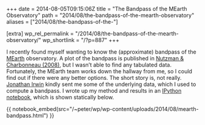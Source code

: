 +++
date = 2014-08-05T09:15:06Z
title = "The Bandpass of the MEarth Observatory"
path = "2014/08/the-bandpass-of-the-mearth-observatory"
aliases = ["2014/08/the-bandpass-of-the-"]

[extra]
wp_rel_permalink = "/2014/08/the-bandpass-of-the-mearth-observatory/"
wp_shortlink = "/?p=887"
+++

I recently found myself wanting to know the (approximate) bandpass of the
[MEarth](http://www.cfa.harvard.edu/MEarth/) observatory. A plot of the
bandpass is published in
[Nutzman & Charbonneau (2008)](http://adsabs.harvard.edu/abs/2008PASP..120..317N),
but I wasn’t able to find any tabulated data. Fortunately, the MEarth team
works down the hallway from me, so I could find out if there were any better
options. The short story is, not really.
[Jonathan Irwin](https://www.cfa.harvard.edu/~jirwin/) kindly sent me some of
the underlying data, which I used to compute a bandpass. I wrote up my method
and results in an [IPython notebook](http://ipython.org/notebook.html), which
is shown statically below.

{{ notebook_embed(src="/~peter/wp/wp-content/uploads/2014/08/mearth-bandpass.html") }}
